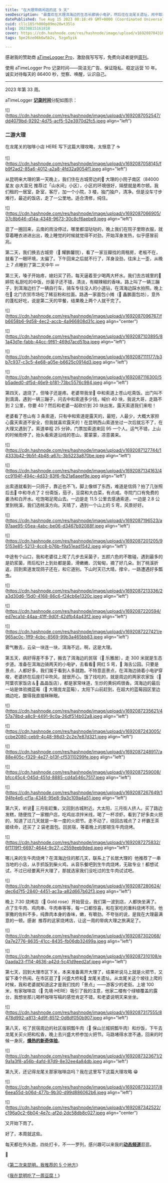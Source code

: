 ```yaml
---
title: "在大理带病闲逛的这 9 天"
seoDescription: "最喜欢在大理洱海边的生态长廊骑小电驴，然后住在龙尾关遗址，闹中取静。"
datePublished: Tue Aug 15 2023 08:18:49 GMT+0000 (Coordinated Universal Time)
cuid: cllc185rh000p09mo20wt35lo
slug: 20230815161818
cover: https://cdn.hashnode.com/res/hashnode/image/upload/v1692087043104/1df6b991-0e2d-4006-a35c-004fc38c6123.jpeg
tags: 5pe26ze06k6w5b2v, 5zgo5yik

---
```


感谢我的赞助商 [aTimeLogger Pro](https://atimelogger.pro/)，激励我写写写，免费向读者提供[周刊](https://mp.weixin.qq.com/mp/appmsgalbum?__biz=MzI3MzU5MDA1OQ==&action=getalbum&album_id=2675015646262542337#wechat_redirect)。

使用 aTimeLogger Pro 记录时间——简洁无广告、保证隐私、稳定运营 10 年。诚实对待每天的 86400 秒，觉察、唤醒，认识自己。

---

2023 年第 33 周。

aTimeLogger [**记录时间**](https://mp.weixin.qq.com/s?__biz=MzI3MzU5MDA1OQ==&mid=2247485032&idx=1&sn=acb21dab9e80298f57f65f3a9ea3a1c7&scene=21#wechat_redirect)分配如图示：

![](https://cdn.hashnode.com/res/hashnode/image/upload/v1692087052547/dd4079bd-9292-4d75-acf5-52e3970d2fc5.jpeg align="left")

### **二游大理**

在龙尾关的咖啡小店 HERE 写下这篇大理攻略，太惬意了 ☕

![](https://cdn.hashnode.com/res/hashnode/image/upload/v1692087058145/fb9f2ad2-85a6-4012-a2a8-4fd32a9054f1.jpeg align="left")

从昆明来大理的第一天晚上，我们住在古城旁边的📍 大理的小院子南区（84000 星友 @大苗兄 推荐过「山水间」小区），小区的环境很好，隔壁就是希尔顿。我们租的一居室，卧室，客厅，加一个小院，3 楼，独门独户，清净。但是没车寸步难行，最近的饭店，走了一公里地。适合清修，纯住。

![](https://cdn.hashnode.com/res/hashnode/image/upload/v1692087066905/37c8b646-d14a-4348-9673-30c8cf6aebe9.jpeg align="left")

逛了一圈回来，云南的雨没停过，哪里都湿哒哒的，晚上我们在院子里晾衣服，就穿着睡衣进进出出，晚上睡觉的时候就觉得不对劲，开始浑身发热，似乎感冒前兆。

第二天，我们换去古城旁（📍 耀鹏馨院），看了一家豆瓣找的周租房，老板不在，就看了一眼环境，太偏了。下午回来之后就不行了，浑身没劲，往床上一歪，从晚上 7 点睡到了第二天中午 💤

第三天，嗓子开始疼，媳妇买了药，每天逼着至少喝两大杯水。我们去古城里的📍 婷院·私厨吃的中饭，炒菌子还不错，清淡，有糊辣椒的香味。路上叫了一辆三蹦子，到洱海边扫了一辆自行车，骑车专往没人的小道钻，在洱海边踩水拍照。晚上在📍 北门农贸市场吃了稀豆粉和拉面。路遇一家面包小摊（📍 鑫鹏面包坊），意外的蓬松好吃，说是第二天的早餐，结果晚上两个人就干完了。

![](https://cdn.hashnode.com/res/hashnode/image/upload/v1692087096767/fb6658b6-9d58-4ec2-accb-4a966808d31c.jpeg align="center")

![](https://cdn.hashnode.com/res/hashnode/image/upload/v1692087103895/81a43d1e-fabb-44cc-9f61-469d7acd51ba.jpeg align="left")

![](https://cdn.hashnode.com/res/hashnode/image/upload/v1692087111177/b3b7c937-c3c5-4e68-a05e-b6625c0914d3.jpeg align="left")

![](https://cdn.hashnode.com/res/hashnode/image/upload/v1692087116300/5b5aded0-df5d-46e9-b181-73bc5576c984.jpeg align="left")

第四天，退烧了，但嗓子还是疼。老婆带我坐📍 中和索道上苍山吃斋饭。出门叫不到滴滴，遇到一辆三蹦子，问去中和索道多少钱，喊价 40 块，我说大哥，走路不到 2 公里，你要 40？然后和老婆一起砍价到 20 块出发。露天索道我们来啦！

老婆看了苍山有 3 条索道，只有中和索道是露天的，最短，人最少，大概大家担心露天索道不安全，但我就喜欢露天的！在昆明西山索道坐过一次后就忘不了，在大理又遇到了。索道单程 25 分钟，门票加索道来回 95 一个人。运气不错，上山的时候雨停了，抬头看索道沿线的苍山，雾蒙蒙，凉意袭来。

![](https://cdn.hashnode.com/res/hashnode/image/upload/v1692087127744/14333b42-9b5f-4b48-a67c-3b5223a870be.jpeg align="left")

![](https://cdn.hashnode.com/res/hashnode/image/upload/v1692087134163/4cc9194f-494c-4d33-83f6-fb21a6aeef9e.jpeg align="left")

出索道就看到一只鸽子，靠近也不飞，脚上像绑了东西，难道是信鸽？拍了几张照后去📍 中和寺点了 2 份斋饭，茄子，豆腐和大白菜，有点咸。寺院门口有免费的姜汤和白开水。吃饱喝足爬山去。一边是走 11.5 公里去感通索道，一边是 2.8 公里到桃溪，我们选桃溪方向。天晴了，遇到一个山上的 S 弯，风景好好。

![](https://cdn.hashnode.com/res/hashnode/image/upload/v1692087196523/a97aae95-05ea-4abc-be06-d3467b92088f.jpeg align="left")

![](https://cdn.hashnode.com/res/hashnode/image/upload/v1692087201205/95153e85-5213-4cc8-b76b-f9a51ead1542.jpeg align="left")

中途有个山口，我和老婆往上爬了几步去采菌子，五颜六色的不敢碰，遇到最多的是奶浆菌，雨后松针上到处都是菌，滑嫩嫩、沉甸甸，摘了好几朵。到了桃溪折返，回到索道发现鸽子还在，和它道别。下山时天已大晴，撑伞，一路遭遇好多瓢虫。

![](https://cdn.hashnode.com/res/hashnode/image/upload/v1692087213336/2a3d30d6-15d0-4168-86c6-f24cb6e1320c.jpeg align="left")

![](https://cdn.hashnode.com/res/hashnode/image/upload/v1692087220594/ed7eca1d-44aa-41ff-9d0f-42dfb44a43f2.jpeg align="left")

![](https://cdn.hashnode.com/res/hashnode/image/upload/v1692087227421/e965ac0c-1ff9-4cbc-8569-99b3a465bb83.jpeg align="left")

雾气散去，云朵一块连一块，洱海不远，啊，这是大理。

第五天，病好得差不多了，搬去了洱海边的民宿（📍 乐雅居），走 300 米就是生态步道。准备在洱海边骑两天的小电驴，去看看📍 网红 S 弯，📍 海舌公园。只要是景点，人都好多，我们属于看到人多就跑。不特意逛景点，在洱海边骑着小电驴穿梭，老婆挤在后座打伞吹风，就很开心。饿了找吃的，就是周边的两家农家饭（📍 阿葉农家饭店＆📍 晶晶饭店），都是家常味道，生炒的黄焖鸡很香。洱海边的最后一站是体验摘蓝莓（📍 大理庞龙蓝莓），太阳下山前赶到，在超大的蓝莓园区里边摘边吃，酸得我直接眯眯眼。

![](https://cdn.hashnode.com/res/hashnode/image/upload/v1692087235621/457a78bd-a8c9-4491-9c0a-26df514b02a8.jpeg align="left")

![](https://cdn.hashnode.com/res/hashnode/image/upload/v1692087243005/ccbe2080-ceb9-4c48-98d3-2c2e7e87d321.jpeg align="left")

![](https://cdn.hashnode.com/res/hashnode/image/upload/v1692087248917/a88e405c-f329-4e27-b13f-cf53110299fe.jpeg align="left")

![](https://cdn.hashnode.com/res/hashnode/image/upload/v1692087259008/bfcc45c4-045d-451d-8885-cd4a546c7517.jpeg align="left")

![](https://cdn.hashnode.com/res/hashnode/image/upload/v1692087267649/194fe4e6-cf1a-4346-95e8-9a3c109a4a51.jpeg align="left")

第六天，听说📍 三月街赶集，又回到古城附近。大太阳，三月街人挤人。买了路边发糕，随便找了一家棚户店，吃鸡丝凉拌米线，喝了一杯凉虾。看到了好多卖火把的，知道了过几天就是一年一度的火把节。走不动了，绕回古城点了 2 杯霸王茶姬续命，还买了 2 袋老面包。回民宿，等着晚上的那顿生牛肉烧烤。

![](https://cdn.hashnode.com/res/hashnode/image/upload/v1692087275832/6f1119f1-6697-4644-9c27-c2559eeb9ded.jpeg align="left")

哪儿来的生牛肉烧烤？在洱海边住的那几天，联系上了长居大理的  他推荐了一串当地的小店，从手抓饭到柴火鸡，从音乐餐吧到生牛肉烧烤，无敌专业！都想试试，不过已经要离开大理了，那就选家我们没吃过的生牛肉试试吧。

![](https://cdn.hashnode.com/res/hashnode/image/upload/v1692087280624/dec6d7f5-2840-4451-ac3a-a82d667b62f3.jpeg align="left")

晚上 7:30 烧烤店（📍 Gold rose）开始营业，我们第一波到店，人都快坐满了。点了生牛肉、鸡肉串、牛肉串等等，每一口都惊喜，和在家吃的重料烧烤不同，他家撒的佐料不多，纯靠肉本身的香味，嫩，有嚼劲。不夸张的说，是我在大理最满意的一顿。感谢  推荐的这家烧烤店，让这一周的带病大理之旅满足了。

![](https://cdn.hashnode.com/res/hashnode/image/upload/v1692087302068/0a7e2776-8635-41cc-8435-fb06db32499a.jpeg align="left")

![](https://cdn.hashnode.com/res/hashnode/image/upload/v1692087310108/e0aada23-f114-4636-a42d-5c41d9eed2af.jpeg align="left")

第七天，回到大理市区下关，本来准备离开大理了，结果听说马上就是火把节，又留下凑个热闹。在市区逛了📍 兴盛大桥和📍 龙尾关遗址。从龙尾关这个坡往上爬的时候，我和老婆就知道这才是我们找的「景点」——游客少的老街。上坡 100 米，有家咖啡店（📍 先境·HERE）吸引了我的注意，他家二楼有个绿植覆盖的露台，我想坐那儿喝杯咖啡写稿的感觉肯定不错，和老婆说明天来坐坐。

![](https://cdn.hashnode.com/res/hashnode/image/upload/v1692087317555/8478d992-a813-4d9f-8512-0d8df050b907.jpeg align="left")

第八天，吃了民宿周边的社区版铜瓢牛肉（📍 保山兰城铜瓢牛肉）和炒饭，下午去龙尾关买火把和松香，晚上去兴盛大桥参加火把节。马路堵得水泄不通，回来的时候一身灰，[**燥热的新奇体验**](https://weibo.com/5262225303/Nefmi7Ojs)。

![](https://cdn.hashnode.com/res/hashnode/image/upload/v1692087323671/29a1a3f8-a56b-4afd-87d9-8e32ee4a84db.jpeg align="left")

第九天，还记得龙尾关那家咖啡店吗？我在这里写下这篇大理攻略 😁

![](https://cdn.hashnode.com/res/hashnode/image/upload/v1692087332317/86eea55d-b06d-477b-9b30-d99d886062b6.jpeg align="left")

![](https://cdn.hashnode.com/res/hashnode/image/upload/v1692087342522/c196a0c2-6b04-4e7c-af2d-2dc58db8c027.jpeg align="center")

又开始下雨了。

好了，本周就这些。

每天都在外头跑，四处打卡，不一一罗列，感兴趣可以来我的[**动态频道**](https://mp.weixin.qq.com/s?__biz=MzI3MzU5MDA1OQ==&mid=2247487599&idx=1&sn=1a4514e55dd0c84723eda32d23c5d9c3&scene=21#wechat_redirect)逛逛。

🔗

《[第二次来昆明，我推荐的 5 个地方](http://mp.weixin.qq.com/s?__biz=MzI3MzU5MDA1OQ==&mid=2247487939&idx=1&sn=d6f9b0359cbd9d31f4821a13d8363111&chksm=eb21a387dc562a9163c33aeb7e7b960c021ac1ad9d6e64367f597e64c0b50a5db79685219655&scene=21#wechat_redirect)》

《[我在昆明吃了一周豆腐！](http://mp.weixin.qq.com/s?__biz=MzI3MzU5MDA1OQ==&mid=2247486489&idx=1&sn=c960fd8c6cdb6e945084ec7b65005430&chksm=eb21be5ddc56374bdbce43f3a1680a8772bd22f546f6680f7bb57e4b11a36b73c5ff95217f3d&scene=21#wechat_redirect)》